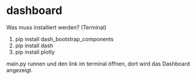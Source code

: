 # dashboard

Was muss installiert werden? (Terminal)

1. pip install dash_bootstrap_components
2. pip install dash
3. pip install plotly


main.py runnen und den link im terminal öffnen, dort wird das Dashboard angezeigt.